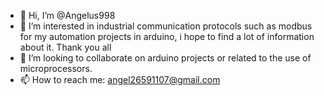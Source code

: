- 👋 Hi, I’m @Angelus998
- 👀 I’m interested in industrial communication protocols such as modbus for my automation projects in arduino, i hope to find a lot of information about it. Thank you all
- 💞️ I’m looking to collaborate on arduino projects or related to the use of microprocessors.
- 📫 How to reach me: angel26591107@gmail.com

<!---
Angelus998/Angelus998 is a ✨ special ✨ repository because its `README.md` (this file) appears on your GitHub profile.
You can click the Preview link to take a look at your changes.
--->

